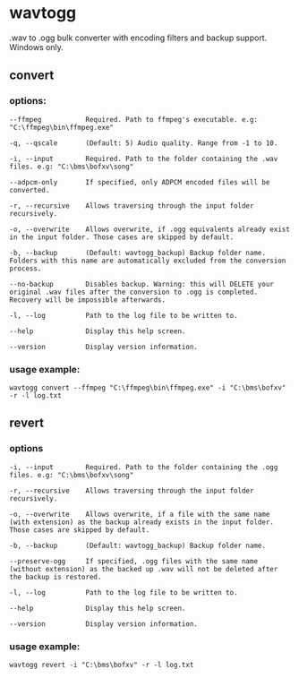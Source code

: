 # wavtogg

.wav to .ogg bulk converter with encoding filters and backup support. Windows only.

## convert

### options:
```
--ffmpeg           Required. Path to ffmpeg's executable. e.g: "C:\ffmpeg\bin\ffmpeg.exe"

-q, --qscale       (Default: 5) Audio quality. Range from -1 to 10.

-i, --input        Required. Path to the folder containing the .wav files. e.g: "C:\bms\bofxv\song"

--adpcm-only       If specified, only ADPCM encoded files will be converted.

-r, --recursive    Allows traversing through the input folder recursively.

-o, --overwrite    Allows overwrite, if .ogg equivalents already exist in the input folder. Those cases are skipped by default.

-b, --backup       (Default: wavtogg_backup) Backup folder name. Folders with this name are automatically excluded from the conversion process.

--no-backup        Disables backup. Warning: this will DELETE your original .wav files after the conversion to .ogg is completed. Recovery will be impossible afterwards.

-l, --log          Path to the log file to be written to.

--help             Display this help screen.

--version          Display version information.
```

### usage example:
`wavtogg convert --ffmpeg "C:\ffmpeg\bin\ffmpeg.exe" -i "C:\bms\bofxv" -r -l log.txt`

## revert

### options
```
-i, --input        Required. Path to the folder containing the .ogg files. e.g: "C:\bms\bofxv\song"

-r, --recursive    Allows traversing through the input folder recursively.

-o, --overwrite    Allows overwrite, if a file with the same name (with extension) as the backup already exists in the input folder. Those cases are skipped by default.

-b, --backup       (Default: wavtogg_backup) Backup folder name.

--preserve-ogg     If specified, .ogg files with the same name (without extension) as the backed up .wav will not be deleted after the backup is restored.

-l, --log          Path to the log file to be written to.

--help             Display this help screen.

--version          Display version information.
```

### usage example:
`wavtogg revert -i "C:\bms\bofxv" -r -l log.txt`
